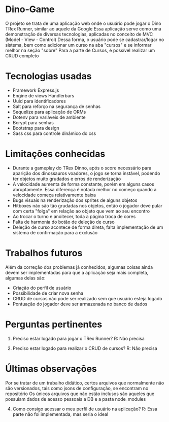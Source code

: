 # Dino-Game
O projeto se trata de uma aplicação web onde o usuário pode jogar o Dino TRex Runner, similar ao aquele da Google
Essa aplicação serve como uma demonstração de diversas tecnologias, aplicadas no conceito de MVC (Model - View - Control)
Dessa forma, o usuário pode se cadastrar/logar no sistema, bem como adicionar um curso na aba "cursos" e se informar melhor na seção "sobre"
Para a parte de Cursos, é possível realizar um CRUD completo

# Tecnologias usadas
- Framework Express.js
- Engine de views Handlerbars
- Uuid para identificadores
- Salt para reforço na segurança de senhas
- Sequelize para aplicação de ORMs
- Dotenv para variáveis de ambiente
- Bcrypt para senhas
- Bootstrap para design
- Sass css para controle dinâmico do css
  
# Limitações conhecidas
- Durante a gameplay do TRex Dinno, após o score necessário para aparição dos dinossauros voadores, o jogo se torna instável, podendo ter objetos muito grudados e erros de renderização
- A velocidade aumenta de forma constante, porém em alguns casos abruptamente. Essa diferença é notada melhor no começo quando a velocidade começa relativamente baixa
- Bugs visuais na renderização dos sprites de alguns objetos
- Hitboxes não são tão grudadas nos objetos, então o jogador deve pular com certa "folga" em relação ao objeto que vem ao seu encontro
- Ao trocar o turno e anoitecer, toda a página troca de cores
- Falta de harmonia do botão de deleção de curso
- Deleção de curso acontece de forma direta, falta implementação de um sistema de confirmação para a exclusão

# Trabalhos futuros
Além da correção dos problemas já conhecidos, algumas coisas ainda devem ser implementadas para que a aplicação seja mais completa, algumas delas são:
- Criação do perfil de usuário
- Possibilidade de criar nova senha
- CRUD de cursos não pode ser realizado sem que usuário esteja logado
- Pontuação do jogador deve ser armazenada no banco de dados

# Perguntas pertinentes
1. Preciso estar logado para jogar o TRex Runner?
R: Não precisa

2. Preciso estar logado para realizar o CRUD de cursos?
   R: Não precisa

# Últimas observações

Por se tratar de um trabalho didático, certos arquivos que normalmente não são versionados, tais como jsons de configuração, se encontram no repositório
Os únicos arquivos que não estão inclusos são aqueles que possuiam dados de acesso pessoais a DB e a pasta node_modules

4. Como consigo acessar o meu perfil de usuário na aplicação?
   R: Essa parte não foi implementada, mas seria o ideal


